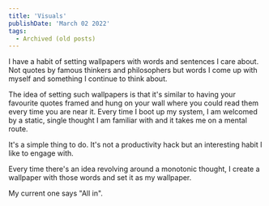 ```yaml
---
title: 'Visuals'
publishDate: 'March 02 2022'
tags:
  - Archived (old posts)
---
```


I have a habit of setting wallpapers with words and sentences I care about. Not quotes by famous thinkers and philosophers but words I come up with myself and something I continue to think about.

The idea of setting such wallpapers is that it's similar to having your favourite quotes framed and hung on your wall where you could read them every time you are near it. Every time I boot up my system, I am welcomed by a static, single thought I am familiar with and it takes me on a mental route.

It's a simple thing to do. It's not a productivity hack but an interesting habit I like to engage with.

Every time there's an idea revolving around a monotonic thought, I create a wallpaper with those words and set it as my wallpaper.

My current one says "All in".
